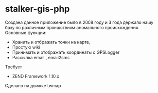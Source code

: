 stalker-gis-php
===============

Создана данное приложение было в 2008 году и 3 года держало нашу базу по различным проишствиям аномального происхождения. 
Основные функции: 
- Хранить и отбражать точки на карте,
- Простую wiki
- Принимать и отображать координаты c GPSLogger
- Рассылка email , email2sms

Требует 
- ZEND Framework 1.10.x




Сделано на движке twmap

